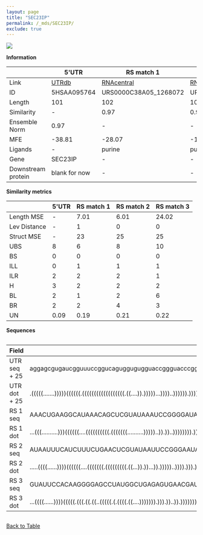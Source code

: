 ```yaml
---
layout: page
title: "SEC23IP"
permalink: /_mds/SEC23IP/
exclude: true
---
```




![](../../alns_9.28.22/aln_5HSAA095764_1.000.png?raw=true)


**Information**

| | 5'UTR       | RS match 1   | RS match 2  | RS match 3 |
| ---- | ----------- | ----------- | ----------- | ----------- |
| Link | <a href="http://utrdb.ba.itb.cnr.it/getutr/5HSAA095764/1" target="_blank" rel="noopener noreferrer">UTRdb</a>   | <a href="https://rnacentral.org/rna/URS0000C38A05/1268072" target="_blank" rel="noopener noreferrer">RNAcentral</a>     |<a href="https://rnacentral.org/rna/URS0000C81894/1131935" target="_blank" rel="noopener noreferrer">RNAcentral</a>  | <a href="https://rnacentral.org/rna/URS0000C68DD4/1743146" target="_blank" rel="noopener noreferrer">RNAcentral</a>   |
| ID | 5HSAA095764     | URS0000C38A05_1268072     | URS0000C81894_1131935     | URS0000C68DD4_1743146     |
| Length | 101     |  102    | 101   |  101    |
| Similarity | - | 0.97 | 0.97 | 0.97 |
| Ensemble Norm | 0.97 | - | - | - |
| MFE | -38.81 | -28.07 | -18.04 | -17.87 |
| Ligands | - | purine | purine | TPP |
| Gene | SEC23IP | - | - | - |
| Downstream protein | blank for now    |    -    | -  | - |


**Similarity metrics**

| | 5'UTR       | RS match 1   | RS match 2  | RS match 3 |
| ---- | ----------- | ----------- | ----------- | ----------- |
| Length MSE | - | 7.01 | 6.01 | 24.02 |
| Lev Distance | - | 1 | 0 | 0 |
| Struct MSE | - | 23 | 25 | 25 |
| UBS| 8 | 6 | 8 | 10 |
| BS | 0 | 0 | 0 | 0 |
| ILL | 0 | 1 | 1 | 1 |
| ILR | 2 | 2 | 2 | 1 |
| H | 3 | 2 | 2 | 2 |
| BL | 2 | 1 | 2 | 6 |
| BR | 2 | 2 | 4 | 3 |
| UN | 0.09 | 0.19 | 0.21 | 0.22 |

**Sequences**


<div style="overflow-x:auto;">

<table>
<colgroup>
<col width="30%" />
<col width="70%" />
</colgroup>
<thead>
<tr class="header">
<th>Field</th>
<th>Description</th>
</tr>
</thead>
<tbody>
<tr>
<td markdown="span">UTR seq + 25 </td>
<td markdown="span"> aggagcgugaucgguuuccggucaguggugugguaccggguacccggagacguguaucggacggugggccgcagccATGGCCGAGAGAAAACCTAACGGTG </td>
</tr>
<tr>
<td markdown="span">UTR dot + 25  </td>
<td markdown="span"> .(((((.......)))))((((((.((((((((((((((((((.((....)).)))))...))))..)))))).))))))))).......(((....))).
</td>
</tr>


<tr>
<td markdown="span">RS 1 seq </td>
<td markdown="span"> AAACUGAAGGCAUAAACAGCUCGUAUAAAUCCGGGGAUAGGGCCCGGAAGUUUCUACCCGGGAACCGUAAAUUUCCGGACUACGGGGAAUUAAAAGACAUCA
</td>
</tr>


<tr>
<td markdown="span">RS 1 dot </td>
<td markdown="span"> ...(((..........)))((((((....((((((((((.(((((((..........)))))..)).))..)))))))).))))))................
</td>
</tr>


<tr>
<td markdown="span">RS 2 seq </td>
<td markdown="span"> AUAAUUUCAUCUUUCUGAACUCGUAUAAUUCCGGGAAUAUGGCCGGAAGUUUCUACCCAAGGACCGUAAAUCUUUGGACUACGAGAAUGACGACCAGACGG
</td>
</tr>


<tr>
<td markdown="span">RS 2 dot </td>
<td markdown="span"> .....((((......))))((((((....(((((((.(((((((((.((...)).))...)).)))))..)))).))).))))))................
</td>
</tr>


<tr>
<td markdown="span">RS 3 seq </td>
<td markdown="span"> GUAUUCCACAAGGGGAGCCUAUGGCUGAGAGUGAACGAUCGAGUUCUGACCCUUCGAACCUGUUAGUUAGCACUAGCGUAGGAAUGUGGCUGAAUGAAUGU
</td>
</tr>


<tr>
<td markdown="span">RS 3 dot </td>
<td markdown="span"> ...((((......))))(((((.(((.((.((..(((((.(.((((.((....))))))).))).))..)).))))))))))...................
</td>
</tr>

</tbody>
</table>


</div>


[Back to Table](../../display)
